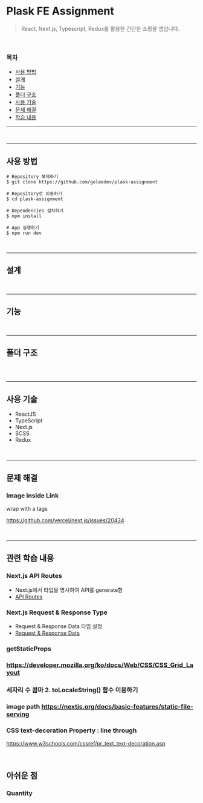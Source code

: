 # Plask FE Assignment

> React, Next.js, Typescript, Redux를 활용한 간단한 쇼핑몰 앱입니다.

&nbsp;

### 목차

- [사용 방법](#사용-방법)
- [설계](#설계)
- [기능](#기능)
- [폴더 구조](#폴더-구조)
- [사용 기술](#사용-기술)
- [문제 해결](#문제-해결)
- [학습 내용](#관련-학습-내용)

---

<p float="left">
</p>

&nbsp;

---

## 사용 방법

```
# Repository 복제하기
$ git clone https://github.com/goleedev/plask-assignment

# Repository로 이동하기
$ cd plask-assignment

# Dependencies 설치하기
$ npm install

# App 실행하기
$ npm run dev
```

&nbsp;

---

## 설계

&nbsp;

---

## 기능

&nbsp;

---

## 폴더 구조

```

```

&nbsp;

---

## 사용 기술

- ReactJS
- TypeScript
- Next.js
- SCSS
- Redux

&nbsp;

---

## 문제 해결

### Image inside Link

wrap with a tags

https://github.com/vercel/next.js/issues/20434

&nbsp;

---

## 관련 학습 내용

### Next.js API Routes

- Next.js에서 타입을 명시하여 API를 generate함
- [API Routes](https://nextjs.org/docs/api-routes/introduction)

### Next.js Request & Response Type

- Request & Response Data 타입 설정
- [Request & Response Data](https://nextjs.org/docs/basic-features/typescript)

### getStaticProps

### https://developer.mozilla.org/ko/docs/Web/CSS/CSS_Grid_Layout

### 세자리 수 콤마 2. toLocaleString() 함수 이용하기

### image path https://nextjs.org/docs/basic-features/static-file-serving

### CSS text-decoration Property : line through
https://www.w3schools.com/cssref/pr_text_text-decoration.asp

&nbsp;

## 아쉬운 점

### Quantity

